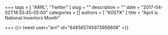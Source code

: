 +++
tags = [ "ARRL", "Twitter" ]
slug = ""
description = ""
date = "2017-04-02T18:55:45-05:00"
categories = []
authors = [ "K0STK" ]
title = "April is National Inventors Month"

+++
{{< tweet user="arrl" id="848565745973956608" >}}
<!--more-->
